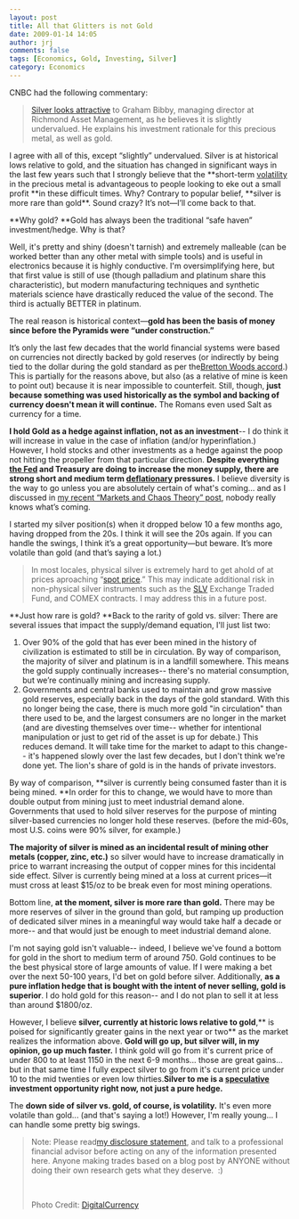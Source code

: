 ```yaml
---
layout: post
title: All that Glitters is not Gold
date: 2009-01-14 14:05
author: jrj
comments: false
tags: [Economics, Gold, Investing, Silver]
category: Economics
---
```

CNBC had the following commentary:
<blockquote><a href="http://www.cnbc.com/id/15840232/?video=997237825&amp;play=1" target="_blank">Silver looks attractive</a> to Graham Bibby, managing director at Richmond Asset Management, as he believes it is slightly undervalued. He explains his investment rationale for this precious metal, as well as gold.</blockquote>
I agree with all of this, except “slightly” undervalued. Silver is at historical lows relative to gold, and the situation has changed in significant ways in the last few years such that I strongly believe that the **short-term <a class="wikinvest-suggestion-link" href="http://www.wikinvest.com/wiki/Historical_Volatility" target="_blank">volatility</a> in the precious metal is advantageous to people looking to eke out a small profit **in these difficult times. Why? Contrary to popular belief, **silver is more rare than gold**. Sound crazy? It’s not—I’ll come back to that.<!--more-->

**Why gold?
**Gold has always been the traditional “safe haven” investment/hedge. Why is that?

Well, it's pretty and shiny (doesn't tarnish) and extremely malleable (can be worked better than any other metal with simple tools) and is useful in electronics because it is highly conductive. I'm oversimplifying here, but that first value is still of use (though palladium and platinum share this characteristic), but modern manufacturing techniques and synthetic materials science have drastically reduced the value of the second. The third is actually BETTER in platinum.

The real reason is historical context—**gold has been the basis of money since before the
Pyramids were “under construction.”**

It’s only the last few decades that the world financial systems were based on currencies not directly backed by gold reserves (or indirectly by being tied to the dollar during the gold standard as per the<a class="wikinvest-suggestion-link" href="http://www.wikinvest.com/wiki/Bretton_Woods_Accord" target="_blank">Bretton Woods accord</a>.) This is partially for the reasons above, but also (as a relative of mine is keen to point out) because it is near impossible to counterfeit. Still, though, **just because something was used historically as the symbol and backing of currency doesn't mean it will continue.** The Romans even used Salt as currency for a time.

**I hold Gold as a hedge against inflation, not as an investment**-- I do think it will increase in value in the case of inflation (and/or hyperinflation.) However, I hold stocks and other investments as a hedge against the poop not hitting the propeller from that particular direction. **Despite everything <a class="wikinvest-suggestion-link" href="http://www.wikinvest.com/wiki/Federal_Reserve" target="_blank">the Fed</a> and Treasury are doing to increase the money supply, there are strong short and medium term <a class="wikinvest-suggestion-link" href="http://www.wikinvest.com/wiki/Deflation" target="_blank">deflationary</a> pressures.** I believe diversity is the way to go unless you are absolutely certain of what's coming… and as I discussed in <a href="http://beta.jrj.org/archive/2008/12/18/markets-and-chaos-theory.aspx" target="_blank">my recent “Markets and Chaos Theory” post</a>, nobody really knows what’s coming.

I started my silver position(s) when it dropped below 10 a few months ago, having dropped from the 20s. I think it will see the 20s again. If you can handle the swings, I think it’s a great opportunity—but beware. It’s more volatile than gold (and that’s saying a lot.)
<blockquote>In most locales, physical silver is extremely hard to get ahold of at prices aproaching “<a class="wikinvest-suggestion-link" href="http://www.wikinvest.com/wiki/Spot_Prices" target="_blank">spot price</a>.” This may indicate additional risk in non-physical silver instruments such as the <a class="wikinvest-suggestion-link" href="http://www.wikinvest.com/stock/IShares_Silver_Trust_(SLV)" target="_blank">SLV</a> Exchange Traded Fund, and COMEX contracts. I may address this in a future post.</blockquote>
**Just how rare is gold?
**Back to the rarity of gold vs. silver: There are several issues that impact the supply/demand equation, I'll just list two:
<ol>
	<li>Over 90% of the gold that has ever been mined in the history of civilization is estimated to still be in circulation. By way of comparison, the majority of silver and platinum is in a landfill somewhere. This means the gold supply continually increases-- there's no material consumption, but we’re continually mining and increasing supply.</li>
	<li>Governments and central banks used to maintain and grow massive gold reserves, especially back in the days of the gold standard. With this no longer being the case, there is much more gold "in circulation" than there used to be, and the largest consumers are no longer in the market (and are divesting themselves over time-- whether for intentional manipulation or just to get rid of the asset is up for debate.) This reduces demand. It will take time for the market to adapt to this change-- it's happened slowly over the last few decades, but I don't think we're done yet. The lion's share of gold is in the hands of private investors.</li>
</ol>
By way of comparison, **silver is currently being consumed faster than it is being mined. **In order for this to change, we would have to more than double output from mining just to meet industrial demand alone. Governments that used to hold silver reserves for the purpose of minting silver-based currencies no longer hold these reserves. (before the mid-60s, most U.S. coins were 90% silver, for example.)

**The majority of silver is mined as an incidental result of mining other metals (copper, zinc, etc.)** so silver would have to increase dramatically in price to warrant increasing the output of copper mines for this incidental side effect. Silver is currently being mined at a loss at current prices—it must cross at least $15/oz to be break even for most mining operations.

Bottom line, **at the moment, silver is more rare than gold.** There may be more reserves of silver in the ground than gold, but ramping up production of dedicated silver mines in a meaningful way would take half a decade or more-- and that would just be enough to meet industrial demand alone.

I'm not saying gold isn't valuable-- indeed, I believe we've found a bottom for gold in the short to medium term of around 750. Gold continues to be the best physical store of large amounts of value. If I were making a bet over the next 50-100 years, I'd bet on gold before silver. Additionally, **as a pure inflation hedge that is bought with the intent of never selling, gold is superior**. I do hold gold for this reason-- and I do not plan to sell it at less than around $1800/oz.

However, I believe **silver, currently at historic lows relative to gold**,** is poised for significantly greater gains in the next year or two** as the market realizes the information above. **Gold will go up, but silver will, in my opinion, go up much faster.** I think gold will go from it's current price of under 800 to at least 1150 in the next 6-9 months... those are great gains... but in that same time I fully expect silver to go from it's current price under 10 to the mid twenties or even low thirties.**Silver to me is a <span style="text-decoration: underline">speculative</span> investment opportunity right now, not just a pure hedge.**

The **down side of silver vs. gold, of course, is volatility.** It's even more volatile than gold... (and that's saying a lot!) However, I'm really young... I can handle some pretty big swings.
<blockquote>Note: Please read<a href="http://beta.jrj.org/Lists/Disclosures/Investments.aspx" target="_blank">my disclosure statement</a>, and talk to a professional financial advisor before acting on any of the information presented here. Anyone making trades based on a blog post by ANYONE without doing their own research gets what they deserve.  :)

&nbsp;

Photo Credit: <a href="http://www.flickr.com/photos/digitalcurrency/">DigitalCurrency</a></blockquote>
